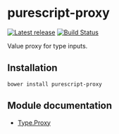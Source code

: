 # purescript-proxy

[![Latest release](http://img.shields.io/bower/v/purescript-proxy.svg)](https://github.com/purescript/purescript-proxy/releases)
[![Build Status](https://travis-ci.org/purescript/purescript-proxy.svg?branch=master)](https://travis-ci.org/purescript/purescript-proxy)

Value proxy for type inputs.

## Installation

```
bower install purescript-proxy
```

## Module documentation

- [Type.Proxy](docs/Type/Proxy.md)
